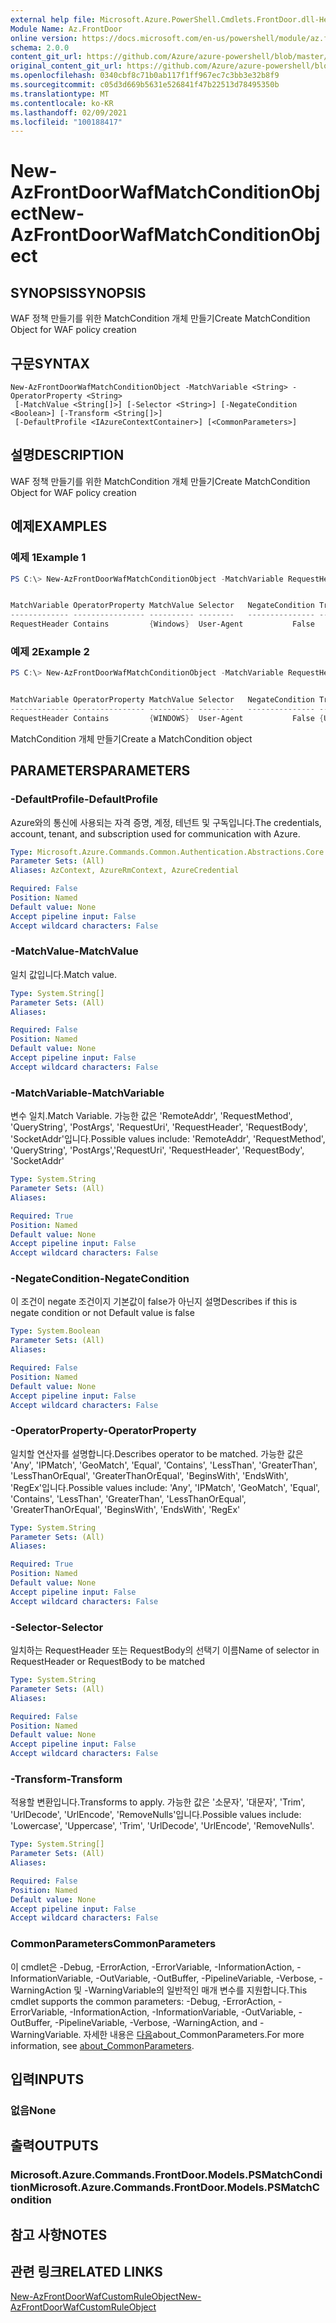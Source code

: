 ```yaml
---
external help file: Microsoft.Azure.PowerShell.Cmdlets.FrontDoor.dll-Help.xml
Module Name: Az.FrontDoor
online version: https://docs.microsoft.com/en-us/powershell/module/az.frontdoor/new-azfrontdoorwafmatchconditionobject
schema: 2.0.0
content_git_url: https://github.com/Azure/azure-powershell/blob/master/src/FrontDoor/FrontDoor/help/New-AzFrontDoorWafMatchConditionObject.md
original_content_git_url: https://github.com/Azure/azure-powershell/blob/master/src/FrontDoor/FrontDoor/help/New-AzFrontDoorWafMatchConditionObject.md
ms.openlocfilehash: 0340cbf8c71b0ab117f1ff967ec7c3bb3e32b8f9
ms.sourcegitcommit: c05d3d669b5631e526841f47b22513d78495350b
ms.translationtype: MT
ms.contentlocale: ko-KR
ms.lasthandoff: 02/09/2021
ms.locfileid: "100188417"
---
```

# <span data-ttu-id="0057d-101">New-AzFrontDoorWafMatchConditionObject</span><span class="sxs-lookup"><span data-stu-id="0057d-101">New-AzFrontDoorWafMatchConditionObject</span></span>

## <span data-ttu-id="0057d-102">SYNOPSIS</span><span class="sxs-lookup"><span data-stu-id="0057d-102">SYNOPSIS</span></span>
<span data-ttu-id="0057d-103">WAF 정책 만들기를 위한 MatchCondition 개체 만들기</span><span class="sxs-lookup"><span data-stu-id="0057d-103">Create MatchCondition Object for WAF policy creation</span></span>

## <span data-ttu-id="0057d-104">구문</span><span class="sxs-lookup"><span data-stu-id="0057d-104">SYNTAX</span></span>

```
New-AzFrontDoorWafMatchConditionObject -MatchVariable <String> -OperatorProperty <String>
 [-MatchValue <String[]>] [-Selector <String>] [-NegateCondition <Boolean>] [-Transform <String[]>]
 [-DefaultProfile <IAzureContextContainer>] [<CommonParameters>]
```

## <span data-ttu-id="0057d-105">설명</span><span class="sxs-lookup"><span data-stu-id="0057d-105">DESCRIPTION</span></span>
<span data-ttu-id="0057d-106">WAF 정책 만들기를 위한 MatchCondition 개체 만들기</span><span class="sxs-lookup"><span data-stu-id="0057d-106">Create MatchCondition Object for WAF policy creation</span></span>

## <span data-ttu-id="0057d-107">예제</span><span class="sxs-lookup"><span data-stu-id="0057d-107">EXAMPLES</span></span>

### <span data-ttu-id="0057d-108">예제 1</span><span class="sxs-lookup"><span data-stu-id="0057d-108">Example 1</span></span>
```powershell
PS C:\> New-AzFrontDoorWafMatchConditionObject -MatchVariable RequestHeader -OperatorProperty Contains -Selector "User-Agent" -MatchValue "Windows"


MatchVariable OperatorProperty MatchValue Selector   NegateCondition Transform
------------- ---------------- ---------- --------   --------------- ---------
RequestHeader Contains         {Windows}  User-Agent           False
```

### <span data-ttu-id="0057d-109">예제 2</span><span class="sxs-lookup"><span data-stu-id="0057d-109">Example 2</span></span>
```powershell
PS C:\> New-AzFrontDoorWafMatchConditionObject -MatchVariable RequestHeader -OperatorProperty Contains -Selector "User-Agent" -MatchValue "WINDOWS" -Transform Uppercase


MatchVariable OperatorProperty MatchValue Selector   NegateCondition Transform
------------- ---------------- ---------- --------   --------------- ---------
RequestHeader Contains         {WINDOWS}  User-Agent           False {Uppercase}
```

<span data-ttu-id="0057d-110">MatchCondition 개체 만들기</span><span class="sxs-lookup"><span data-stu-id="0057d-110">Create a MatchCondition object</span></span>

## <span data-ttu-id="0057d-111">PARAMETERS</span><span class="sxs-lookup"><span data-stu-id="0057d-111">PARAMETERS</span></span>

### <span data-ttu-id="0057d-112">-DefaultProfile</span><span class="sxs-lookup"><span data-stu-id="0057d-112">-DefaultProfile</span></span>
<span data-ttu-id="0057d-113">Azure와의 통신에 사용되는 자격 증명, 계정, 테넌트 및 구독입니다.</span><span class="sxs-lookup"><span data-stu-id="0057d-113">The credentials, account, tenant, and subscription used for communication with Azure.</span></span>

```yaml
Type: Microsoft.Azure.Commands.Common.Authentication.Abstractions.Core.IAzureContextContainer
Parameter Sets: (All)
Aliases: AzContext, AzureRmContext, AzureCredential

Required: False
Position: Named
Default value: None
Accept pipeline input: False
Accept wildcard characters: False
```

### <span data-ttu-id="0057d-114">-MatchValue</span><span class="sxs-lookup"><span data-stu-id="0057d-114">-MatchValue</span></span>
<span data-ttu-id="0057d-115">일치 값입니다.</span><span class="sxs-lookup"><span data-stu-id="0057d-115">Match value.</span></span>

```yaml
Type: System.String[]
Parameter Sets: (All)
Aliases:

Required: False
Position: Named
Default value: None
Accept pipeline input: False
Accept wildcard characters: False
```

### <span data-ttu-id="0057d-116">-MatchVariable</span><span class="sxs-lookup"><span data-stu-id="0057d-116">-MatchVariable</span></span>
<span data-ttu-id="0057d-117">변수 일치.</span><span class="sxs-lookup"><span data-stu-id="0057d-117">Match Variable.</span></span>
<span data-ttu-id="0057d-118">가능한 값은 'RemoteAddr', 'RequestMethod', 'QueryString', 'PostArgs', 'RequestUri', 'RequestHeader', 'RequestBody', 'SocketAddr'입니다.</span><span class="sxs-lookup"><span data-stu-id="0057d-118">Possible values include: 'RemoteAddr', 'RequestMethod', 'QueryString', 'PostArgs','RequestUri', 'RequestHeader', 'RequestBody', 'SocketAddr'</span></span>

```yaml
Type: System.String
Parameter Sets: (All)
Aliases:

Required: True
Position: Named
Default value: None
Accept pipeline input: False
Accept wildcard characters: False
```

### <span data-ttu-id="0057d-119">-NegateCondition</span><span class="sxs-lookup"><span data-stu-id="0057d-119">-NegateCondition</span></span>
<span data-ttu-id="0057d-120">이 조건이 negate 조건이지 기본값이 false가 아닌지 설명</span><span class="sxs-lookup"><span data-stu-id="0057d-120">Describes if this is negate condition or not Default value is false</span></span>

```yaml
Type: System.Boolean
Parameter Sets: (All)
Aliases:

Required: False
Position: Named
Default value: None
Accept pipeline input: False
Accept wildcard characters: False
```

### <span data-ttu-id="0057d-121">-OperatorProperty</span><span class="sxs-lookup"><span data-stu-id="0057d-121">-OperatorProperty</span></span>
<span data-ttu-id="0057d-122">일치할 연산자를 설명합니다.</span><span class="sxs-lookup"><span data-stu-id="0057d-122">Describes operator to be matched.</span></span>
<span data-ttu-id="0057d-123">가능한 값은 'Any', 'IPMatch', 'GeoMatch', 'Equal', 'Contains', 'LessThan', 'GreaterThan', 'LessThanOrEqual', 'GreaterThanOrEqual', 'BeginsWith', 'EndsWith', 'RegEx'입니다.</span><span class="sxs-lookup"><span data-stu-id="0057d-123">Possible values include: 'Any', 'IPMatch', 'GeoMatch', 'Equal', 'Contains', 'LessThan', 'GreaterThan', 'LessThanOrEqual', 'GreaterThanOrEqual', 'BeginsWith', 'EndsWith', 'RegEx'</span></span>

```yaml
Type: System.String
Parameter Sets: (All)
Aliases:

Required: True
Position: Named
Default value: None
Accept pipeline input: False
Accept wildcard characters: False
```

### <span data-ttu-id="0057d-124">-Selector</span><span class="sxs-lookup"><span data-stu-id="0057d-124">-Selector</span></span>
<span data-ttu-id="0057d-125">일치하는 RequestHeader 또는 RequestBody의 선택기 이름</span><span class="sxs-lookup"><span data-stu-id="0057d-125">Name of selector in RequestHeader or RequestBody to be matched</span></span>

```yaml
Type: System.String
Parameter Sets: (All)
Aliases:

Required: False
Position: Named
Default value: None
Accept pipeline input: False
Accept wildcard characters: False
```

### <span data-ttu-id="0057d-126">-Transform</span><span class="sxs-lookup"><span data-stu-id="0057d-126">-Transform</span></span>
<span data-ttu-id="0057d-127">적용할 변환입니다.</span><span class="sxs-lookup"><span data-stu-id="0057d-127">Transforms to apply.</span></span> <span data-ttu-id="0057d-128">가능한 값은 '소문자', '대문자', 'Trim', 'UrlDecode', 'UrlEncode', 'RemoveNulls'입니다.</span><span class="sxs-lookup"><span data-stu-id="0057d-128">Possible values include: 'Lowercase', 'Uppercase', 'Trim', 'UrlDecode', 'UrlEncode', 'RemoveNulls'.</span></span>

```yaml
Type: System.String[]
Parameter Sets: (All)
Aliases:

Required: False
Position: Named
Default value: None
Accept pipeline input: False
Accept wildcard characters: False
```

### <span data-ttu-id="0057d-129">CommonParameters</span><span class="sxs-lookup"><span data-stu-id="0057d-129">CommonParameters</span></span>
<span data-ttu-id="0057d-130">이 cmdlet은 -Debug, -ErrorAction, -ErrorVariable, -InformationAction, -InformationVariable, -OutVariable, -OutBuffer, -PipelineVariable, -Verbose, -WarningAction 및 -WarningVariable의 일반적인 매개 변수를 지원합니다.</span><span class="sxs-lookup"><span data-stu-id="0057d-130">This cmdlet supports the common parameters: -Debug, -ErrorAction, -ErrorVariable, -InformationAction, -InformationVariable, -OutVariable, -OutBuffer, -PipelineVariable, -Verbose, -WarningAction, and -WarningVariable.</span></span> <span data-ttu-id="0057d-131">자세한 내용은 [다음](http://go.microsoft.com/fwlink/?LinkID=113216)about_CommonParameters.</span><span class="sxs-lookup"><span data-stu-id="0057d-131">For more information, see [about_CommonParameters](http://go.microsoft.com/fwlink/?LinkID=113216).</span></span>

## <span data-ttu-id="0057d-132">입력</span><span class="sxs-lookup"><span data-stu-id="0057d-132">INPUTS</span></span>

### <span data-ttu-id="0057d-133">없음</span><span class="sxs-lookup"><span data-stu-id="0057d-133">None</span></span>

## <span data-ttu-id="0057d-134">출력</span><span class="sxs-lookup"><span data-stu-id="0057d-134">OUTPUTS</span></span>

### <span data-ttu-id="0057d-135">Microsoft.Azure.Commands.FrontDoor.Models.PSMatchCondition</span><span class="sxs-lookup"><span data-stu-id="0057d-135">Microsoft.Azure.Commands.FrontDoor.Models.PSMatchCondition</span></span>

## <span data-ttu-id="0057d-136">참고 사항</span><span class="sxs-lookup"><span data-stu-id="0057d-136">NOTES</span></span>

## <span data-ttu-id="0057d-137">관련 링크</span><span class="sxs-lookup"><span data-stu-id="0057d-137">RELATED LINKS</span></span>

[<span data-ttu-id="0057d-138">New-AzFrontDoorWafCustomRuleObject</span><span class="sxs-lookup"><span data-stu-id="0057d-138">New-AzFrontDoorWafCustomRuleObject</span></span>](./New-AzFrontDoorWafCustomRuleObject.md)
